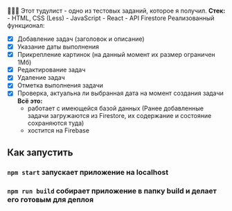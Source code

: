 👋👋👋 Этот тудулист - одно из тестовых заданий, которое я получил.
**Стек:**
    - HTML, CSS (Less)
    - JavaScript
    - React
    - API Firestore
Реализованный функционал:
- [x] Добавление задач (заголовок и описание)
- [x] Указание даты выполнения
- [x] Прикрепление картинок (на данный момент их размер ограничен 1Мб) 
- [x] Редактирование задач
- [x] Удаление задач
- [x] Отметка выполнения задачи
- [x] Проверка, актуальна ли выбранная дата на момент создания задачи
**Всё это:**
    - работает с имеющейся базой данных (Ранее добавленные задачи загружаются из Firestore, их содержание и состояние сохраняются туда)
    - хостится на Firebase
## Как запустить
### `npm start` запускает приложение на localhost
### `npm run build` собирает приложение в папку build и делает его готовым для деплоя